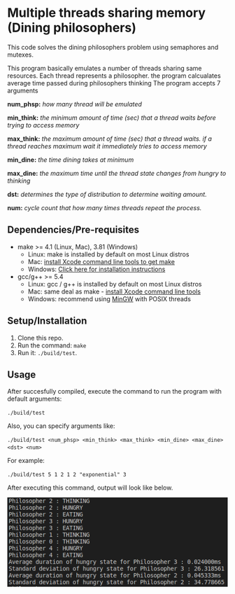 # Multiple threads sharing memory (Dining philosophers)
This code solves the dining philosophers problem using semaphores and mutexes. 

This program basically emulates a number of threads sharing same resources.
Each thread represents a philosopher.
the program calcualates average time passed during philosophers thinking
The program accepts 7 arguments

**num_phsp:**    _how many thread will be emulated_

**min_think:**   _the minimum amount of time (sec) that a thread waits before trying to access memory_

**max_think:**   _the maximum amount  of time (sec) that a thread waits. if a thread reaches maximum wait it immediately tries to access memory_

**min_dine:**    _the time dining takes at minimum_

**max_dine:**    _the maximum time until the thread state changes from hungry to thinking_

**dst:**         _determines the type of distribution to determine waiting amount._

**num:**         _cycle count that how many times threads repeat the process._


## Dependencies/Pre-requisites
* make >= 4.1 (Linux, Mac), 3.81 (Windows)
  * Linux: make is installed by default on most Linux distros
  * Mac: [install Xcode command line tools to get make](https://developer.apple.com/xcode/features/)
  * Windows: [Click here for installation instructions](http://gnuwin32.sourceforge.net/packages/make.htm)
* gcc/g++ >= 5.4
  * Linux: gcc / g++ is installed by default on most Linux distros
  * Mac: same deal as make - [install Xcode command line tools](https://developer.apple.com/xcode/features/)
  * Windows: recommend using [MinGW](http://www.mingw.org/) with POSIX threads

## Setup/Installation
1. Clone this repo. 
2. Run the command: `make`
3. Run it: `./build/test`.

## Usage
After succesfully compiled, execute the command to run the program with default arguments:

`./build/test` 

Also, you can specify arguments like:

`./build/test <num_phsp> <min_think> <max_think> <min_dine> <max_dine> <dst> <num>`

For example:

`./build/test 5 1 2 1 2 "exponential" 3`

After executing this command, output will look like below.

![App screenshot](/data/ss.png)
